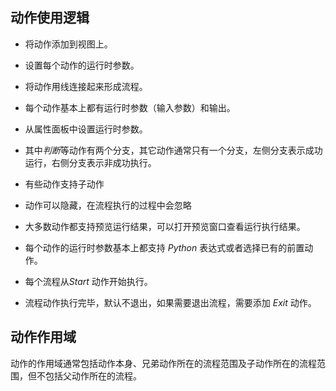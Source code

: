 ## 动作使用逻辑

* 将动作添加到视图上。
  
* 设置每个动作的运行时参数。
  
* 将动作用线连接起来形成流程。

* 每个动作基本上都有运行时参数（输入参数）和输出。
 
* 从属性面板中设置运行时参数。
  
* 其中*判断*等动作有两个分支，其它动作通常只有一个分支，左侧分支表示成功运行，右侧分支表示非成功执行。
  
* 有些动作支持子动作
  
* 动作可以隐藏，在流程执行的过程中会忽略
  
* 大多数动作都支持预览运行结果，可以打开预览窗口查看运行执行结果。
  
* 每个动作的运行时参数基本上都支持 *Python* 表达式或者选择已有的前置动作。

* 每个流程从*Start* 动作开始执行。 

* 流程动作执行完毕，默认不退出，如果需要退出流程，需要添加 *Exit* 动作。

## 动作作用域
动作的作用域通常包括动作本身、兄弟动作所在的流程范围及子动作所在的流程范围，但不包括父动作所在的流程。